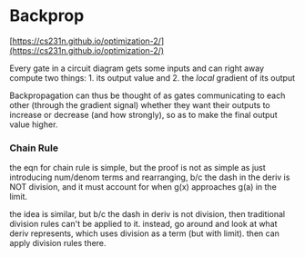 # Backprop

[https://cs231n.github.io/optimization-2/](https://cs231n.github.io/optimization-2/)

Every gate in a circuit diagram gets some inputs and can right away compute two things: 1. its output value and 2. the *local* gradient of its output

Backpropagation can thus be thought of as gates communicating to each other (through the gradient signal) whether they want their outputs to increase or decrease (and how strongly), so as to make the final output value higher.

### Chain Rule

the eqn for chain rule is simple, but the proof is not as simple as just introducing num/denom terms and rearranging, b/c the dash in the deriv is NOT division, and it must account for when g(x) approaches g(a) in the limit.

the idea is similar, but b/c the dash in deriv is not division, then traditional division rules can't be applied to it. instead, go around and look at what deriv represents, which uses division as a term (but with limit). then can apply division rules there.